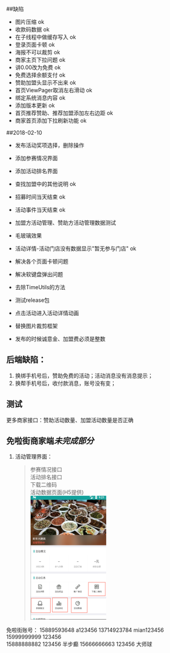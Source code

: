 ##缺陷
* 图片压缩    						ok
* 收款码数据  						ok
* 在子线程中做缓存写入 				ok
* 登录页面卡顿  						ok
* 海报不可以裁剪 						ok
* 商家主页下拉问题					ok
* 讲0.00改为免费						ok
* 免费选择余额支付					ok
* 赞助加盟头显示不出来					ok
* 首页ViewPager取消左右滑动			ok
* 绑定系统消息内容					ok
* 添加版本更新						ok
* 首页推荐赞助、推荐加盟添加左右边距     ok
* 商家首页添加下拉刷新功能				ok

##2018-02-10
* 发布活动奖项选择，删除操作
* 添加参赛情况界面
* 添加活动排名界面
* 查找加盟中的其他说明					ok
* 招募时间当天结束					ok
* 活动事件当天结束					ok
* 加盟方活动管理、赞助方活动管理数据测试
* 毛玻璃效果
* 活动详情-活动门店没有数据显示"暂无参与门店" ok
* 解决各个页面卡顿问题
* 解决软键盘弹出问题
* 去除TimeUtils的方法
* 测试release包


* 点击活动进入活动详情动画
* 替换图片裁剪框架 


* 发布的时候诚意金、加盟费必须是整数


## 后端缺陷：
1. 换绑手机号后，赞助免费的活动；活动消息没有消息提示；
2. 换帮手机号后，收付款消息，账号没有变；

## 测试
更多商家接口：赞助活动数量、加盟活动数量是否正确


## 免啦街商家端*未完成部分*

1. 活动管理界面：
	> 参赛情况接口   
	> 活动排名接口  
	> 下载二维码  
	> 活动数据页面(H5提供)  
	> <img src="/img/image1.png"  alt="上海鲜花港 - 郁金香" width="200"  ></img>





免啦街账号：
15889593648	a123456
13714923784 mian123456
15999999999 123456  
15888888882 123456  半步癫
15666666663 123456  大师球
